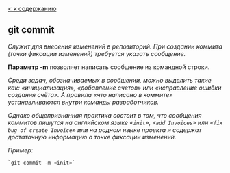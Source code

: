[< к содержанию](./readme.md) 

## git commit
*Служит для внесения изменений в репозиторий. При создании коммита (точки фиксации изменений) требуется указать сообщение.*

**Параметр -m** позволяет написать сообщение из командной строки.

*Среди задач, обозначиваемых в сообщении, можно выделить такие как: «инициализация», «добавление счетов» или «исправление ошибки создания счёта». А правила «что написано в коммите» устанавливаются внутри команды разработчиков.*

*Однако общепризнанная практика состоит в том, что сообщения коммитов пишутся на английском языке «`init`», «`add Invoices`» или «`fix bug of create Invoice`» или на родном языке проекта и содержат достаточную информацию о точке фиксации изменений.*

*Пример:*

```Bash=
`git commit -m «init»`
```